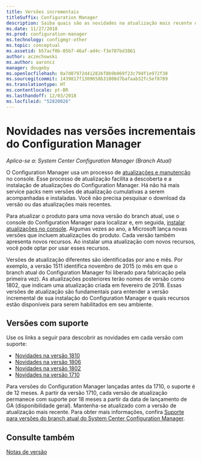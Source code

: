 ```yaml
---
title: Versões incrementais
titleSuffix: Configuration Manager
description: Saiba quais são as novidades na atualização mais recente do Configuration Manager.
ms.date: 11/27/2018
ms.prod: configuration-manager
ms.technology: configmgr-other
ms.topic: conceptual
ms.assetid: b57acf0b-05b7-46af-ad4c-f3e707bd3861
author: aczechowski
ms.author: aaroncz
manager: dougeby
ms.openlocfilehash: 0a7d07972d412826f8b9b069f23c79df1e972f38
ms.sourcegitcommit: 1439817f1309658b31008d7bafaab32fc5ef8789
ms.translationtype: HT
ms.contentlocale: pt-BR
ms.lasthandoff: 12/03/2018
ms.locfileid: "52820026"
---
```

# <a name="whats-new-in-configuration-manager-incremental-versions"></a>Novidades nas versões incrementais do Configuration Manager

*Aplica-se a: System Center Configuration Manager (Branch Atual)*

 O Configuration Manager usa um processo de [atualizações e manutenção](/sccm/core/servers/manage/updates) no console. Esse processo de atualização facilita a descoberta e a instalação de atualizações do Configuration Manager. Há não há mais service packs nem versões de atualização cumulativas a serem acompanhadas e instaladas. Você não precisa pesquisar o download da versão ou das atualizações mais recentes.

 Para atualizar o produto para uma nova versão do branch atual, use o console do Configuration Manager para localizar e, em seguida, [instalar atualizações no console](/sccm/core/servers/manage/install-in-console-updates). Algumas vezes ao ano, a Microsoft lança novas versões que incluem atualizações do produto. Cada versão também apresenta novos recursos. Ao instalar uma atualização com novos recursos, você pode optar por usar esses recursos. 

 Versões de atualização diferentes são identificadas por ano e mês. Por exemplo, a versão 1511 identifica novembro de 2015 (o mês em que o branch atual do Configuration Manager foi liberado para fabricação pela primeira vez). As atualizações posteriores terão nomes de versão como 1802, que indicam uma atualização criada em fevereiro de 2018. Essas versões de atualização são fundamentais para entender a versão incremental de sua instalação do Configuration Manager e quais recursos estão disponíveis para serem habilitados em seu ambiente.



## <a name="supported-versions"></a>Versões com suporte
 Use os links a seguir para descobrir as novidades em cada versão com suporte:
  - [Novidades na versão 1810](/sccm/core/plan-design/changes/whats-new-in-version-1810)
  - [Novidades na versão 1806](/sccm/core/plan-design/changes/whats-new-in-version-1806)  
  - [Novidades na versão 1802](/sccm/core/plan-design/changes/whats-new-in-version-1802)
  - [Novidades na versão 1710](/sccm/core/plan-design/changes/whats-new-in-version-1710)


Para versões do Configuration Manager lançadas antes da 1710, o suporte é de 12 meses. A partir da versão 1710, cada versão de atualização permanece com suporte por 18 meses a partir da data de lançamento de GA (disponibilidade geral).  Mantenha-se atualizado com a versão de atualização mais recente. Para obter mais informações, confira [Suporte para versões do branch atual do System Center Configuration Manager](/sccm/core/servers/manage/current-branch-versions-supported).  


## <a name="see-also"></a>Consulte também
[Notas de versão](/sccm/core/servers/deploy/install/release-notes)
